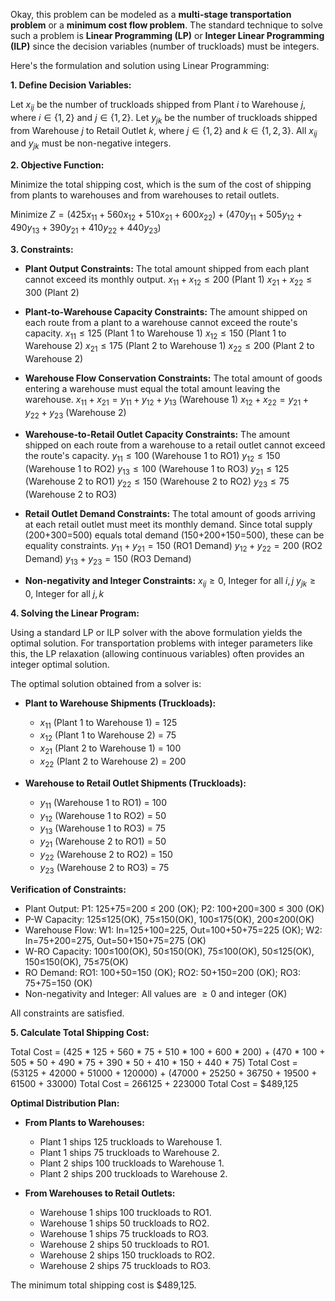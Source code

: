 Okay, this problem can be modeled as a **multi-stage transportation problem** or a **minimum cost flow problem**. The standard technique to solve such a problem is **Linear Programming (LP)** or **Integer Linear Programming (ILP)** since the decision variables (number of truckloads) must be integers.

Here's the formulation and solution using Linear Programming:

**1. Define Decision Variables:**

Let $x_{ij}$ be the number of truckloads shipped from Plant $i$ to Warehouse $j$, where $i \in \{1, 2\}$ and $j \in \{1, 2\}$.
Let $y_{jk}$ be the number of truckloads shipped from Warehouse $j$ to Retail Outlet $k$, where $j \in \{1, 2\}$ and $k \in \{1, 2, 3\}$.
All $x_{ij}$ and $y_{jk}$ must be non-negative integers.

**2. Objective Function:**

Minimize the total shipping cost, which is the sum of the cost of shipping from plants to warehouses and from warehouses to retail outlets.

Minimize $Z = (425 x_{11} + 560 x_{12} + 510 x_{21} + 600 x_{22}) + (470 y_{11} + 505 y_{12} + 490 y_{13} + 390 y_{21} + 410 y_{22} + 440 y_{23})$

**3. Constraints:**

*   **Plant Output Constraints:** The total amount shipped from each plant cannot exceed its monthly output.
    $x_{11} + x_{12} \le 200$ (Plant 1)
    $x_{21} + x_{22} \le 300$ (Plant 2)

*   **Plant-to-Warehouse Capacity Constraints:** The amount shipped on each route from a plant to a warehouse cannot exceed the route's capacity.
    $x_{11} \le 125$ (Plant 1 to Warehouse 1)
    $x_{12} \le 150$ (Plant 1 to Warehouse 2)
    $x_{21} \le 175$ (Plant 2 to Warehouse 1)
    $x_{22} \le 200$ (Plant 2 to Warehouse 2)

*   **Warehouse Flow Conservation Constraints:** The total amount of goods entering a warehouse must equal the total amount leaving the warehouse.
    $x_{11} + x_{21} = y_{11} + y_{12} + y_{13}$ (Warehouse 1)
    $x_{12} + x_{22} = y_{21} + y_{22} + y_{23}$ (Warehouse 2)

*   **Warehouse-to-Retail Outlet Capacity Constraints:** The amount shipped on each route from a warehouse to a retail outlet cannot exceed the route's capacity.
    $y_{11} \le 100$ (Warehouse 1 to RO1)
    $y_{12} \le 150$ (Warehouse 1 to RO2)
    $y_{13} \le 100$ (Warehouse 1 to RO3)
    $y_{21} \le 125$ (Warehouse 2 to RO1)
    $y_{22} \le 150$ (Warehouse 2 to RO2)
    $y_{23} \le 75$ (Warehouse 2 to RO3)

*   **Retail Outlet Demand Constraints:** The total amount of goods arriving at each retail outlet must meet its monthly demand. Since total supply (200+300=500) equals total demand (150+200+150=500), these can be equality constraints.
    $y_{11} + y_{21} = 150$ (RO1 Demand)
    $y_{12} + y_{22} = 200$ (RO2 Demand)
    $y_{13} + y_{23} = 150$ (RO3 Demand)

*   **Non-negativity and Integer Constraints:**
    $x_{ij} \ge 0$, Integer for all $i, j$
    $y_{jk} \ge 0$, Integer for all $j, k$

**4. Solving the Linear Program:**

Using a standard LP or ILP solver with the above formulation yields the optimal solution. For transportation problems with integer parameters like this, the LP relaxation (allowing continuous variables) often provides an integer optimal solution.

The optimal solution obtained from a solver is:

*   **Plant to Warehouse Shipments (Truckloads):**
    *   $x_{11}$ (Plant 1 to Warehouse 1) = 125
    *   $x_{12}$ (Plant 1 to Warehouse 2) = 75
    *   $x_{21}$ (Plant 2 to Warehouse 1) = 100
    *   $x_{22}$ (Plant 2 to Warehouse 2) = 200

*   **Warehouse to Retail Outlet Shipments (Truckloads):**
    *   $y_{11}$ (Warehouse 1 to RO1) = 100
    *   $y_{12}$ (Warehouse 1 to RO2) = 50
    *   $y_{13}$ (Warehouse 1 to RO3) = 75
    *   $y_{21}$ (Warehouse 2 to RO1) = 50
    *   $y_{22}$ (Warehouse 2 to RO2) = 150
    *   $y_{23}$ (Warehouse 2 to RO3) = 75

**Verification of Constraints:**

*   Plant Output: P1: 125+75=200 $\le$ 200 (OK); P2: 100+200=300 $\le$ 300 (OK)
*   P-W Capacity: 125$\le$125(OK), 75$\le$150(OK), 100$\le$175(OK), 200$\le$200(OK)
*   Warehouse Flow: W1: In=125+100=225, Out=100+50+75=225 (OK); W2: In=75+200=275, Out=50+150+75=275 (OK)
*   W-RO Capacity: 100$\le$100(OK), 50$\le$150(OK), 75$\le$100(OK), 50$\le$125(OK), 150$\le$150(OK), 75$\le$75(OK)
*   RO Demand: RO1: 100+50=150 (OK); RO2: 50+150=200 (OK); RO3: 75+75=150 (OK)
*   Non-negativity and Integer: All values are $\ge 0$ and integer (OK)

All constraints are satisfied.

**5. Calculate Total Shipping Cost:**

Total Cost = (425 * 125 + 560 * 75 + 510 * 100 + 600 * 200) + (470 * 100 + 505 * 50 + 490 * 75 + 390 * 50 + 410 * 150 + 440 * 75)
Total Cost = (53125 + 42000 + 51000 + 120000) + (47000 + 25250 + 36750 + 19500 + 61500 + 33000)
Total Cost = 266125 + 223000
Total Cost = $489,125

**Optimal Distribution Plan:**

*   **From Plants to Warehouses:**
    *   Plant 1 ships 125 truckloads to Warehouse 1.
    *   Plant 1 ships 75 truckloads to Warehouse 2.
    *   Plant 2 ships 100 truckloads to Warehouse 1.
    *   Plant 2 ships 200 truckloads to Warehouse 2.

*   **From Warehouses to Retail Outlets:**
    *   Warehouse 1 ships 100 truckloads to RO1.
    *   Warehouse 1 ships 50 truckloads to RO2.
    *   Warehouse 1 ships 75 truckloads to RO3.
    *   Warehouse 2 ships 50 truckloads to RO1.
    *   Warehouse 2 ships 150 truckloads to RO2.
    *   Warehouse 2 ships 75 truckloads to RO3.

The minimum total shipping cost is $489,125.